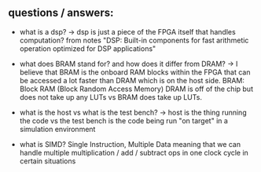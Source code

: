 ## questions / answers: 

- what is a dsp? -> dsp is just a piece of the FPGA itself that handles computation? from notes "DSP: Built-in components for fast arithmetic operation optimized for DSP applications"

- what does BRAM stand for? and how does it differ from DRAM? -> I believe that BRAM is the onboard RAM blocks within the FPGA that can be accessed a lot faster than DRAM which is on the host side. BRAM: Block RAM (Block Random Access Memory) DRAM is off of the chip but does not take up any LUTs vs BRAM does take up LUTs.

- what is the host vs what is the test bench? -> host is the thing running the code vs the test bench is the code being run "on target" in a simulation environment

- what is SIMD? Single Instruction, Multiple Data meaning that we can handle multiple multiplication / add / subtract ops in one clock cycle in certain situations

